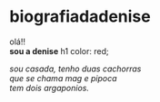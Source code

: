 # biografiadadenise
olá!!<br>
<b>sou a denise</b>
h1 
color: red;

<i>sou casada, tenho duas cachorras<br>
que se chama mag e pipoca<br>
tem dois argaponios.</i>
